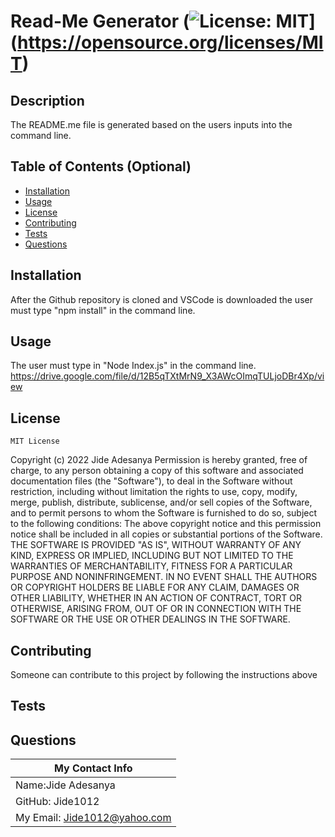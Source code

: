 
  # Read-Me Generator  (![License: MIT](https://img.shields.io/badge/License-MIT-yellow.svg)](https://opensource.org/licenses/MIT)
  ## Description
  The README.me file is generated based on the users inputs into the command line.
  ## Table of Contents (Optional)
  - [Installation](#installation)
  - [Usage](#usage)
  - [License](#license)
  - [Contributing](#contributing)
  - [Tests](#tests)
  - [Questions](#questions)
  ## Installation
  After the Github repository is cloned and VSCode is downloaded the user must type "npm install" in the command line.
  ## Usage
  The user must type in "Node Index.js" in the command line.
  https://drive.google.com/file/d/12B5qTXtMrN9_X3AWcOImqTULjoDBr4Xp/view 
  ## License
  
    MIT License
Copyright (c) 2022 Jide Adesanya
Permission is hereby granted, free of charge, to any person obtaining a copy
of this software and associated documentation files (the "Software"), to deal
in the Software without restriction, including without limitation the rights
to use, copy, modify, merge, publish, distribute, sublicense, and/or sell
copies of the Software, and to permit persons to whom the Software is
furnished to do so, subject to the following conditions:
The above copyright notice and this permission notice shall be included in all
copies or substantial portions of the Software.
THE SOFTWARE IS PROVIDED "AS IS", WITHOUT WARRANTY OF ANY KIND, EXPRESS OR
IMPLIED, INCLUDING BUT NOT LIMITED TO THE WARRANTIES OF MERCHANTABILITY,
FITNESS FOR A PARTICULAR PURPOSE AND NONINFRINGEMENT. IN NO EVENT SHALL THE
AUTHORS OR COPYRIGHT HOLDERS BE LIABLE FOR ANY CLAIM, DAMAGES OR OTHER
LIABILITY, WHETHER IN AN ACTION OF CONTRACT, TORT OR OTHERWISE, ARISING FROM,
OUT OF OR IN CONNECTION WITH THE SOFTWARE OR THE USE OR OTHER DEALINGS IN THE
SOFTWARE.
    
  ## Contributing
  Someone can contribute to this project by following the instructions above
  ## Tests
  
  ## Questions
  | My Contact Info|
  |----------|
  |Name:Jide Adesanya
  |GitHub: Jide1012|
  |My Email: Jide1012@yahoo.com|
